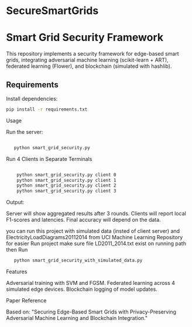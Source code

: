# SecureSmartGrids
# Smart Grid Security Framework

This repository implements a security framework for edge-based smart grids, integrating adversarial machine learning (scikit-learn + ART), federated learning (Flower), and blockchain (simulated with hashlib).

## Requirements
Install dependencies:
```bash
pip install -r requirements.txt

```
Usage

Run the server:
 ```bash

    python smart_grid_security.py
```
Run 4 Clients in Separate Terminals
```bash

    python smart_grid_security.py client 0
    python smart_grid_security.py client 1
    python smart_grid_security.py client 2
    python smart_grid_security.py client 3
```

Output:

Server will show aggregated results after 3 rounds.
Clients will report local F1-scores and latencies.
Final accuracy will depend on the data.

you can run this project with simulated data (insted of client server) and ElectricityLoadDiagrams20112014 from UCI Machine Learning Repository for easier Run project
make sure file LD2011_2014.txt exist on running path then Run
 ```bash
    python smart_grid_security_with_simulated_data.py
```
Features

Adversarial training with SVM and FGSM.
Federated learning across 4 simulated edge devices.
Blockchain logging of model updates.

Paper Reference

Based on: "Securing Edge-Based Smart Grids with Privacy-Preserving Adversarial Machine Learning and Blockchain Integration."

